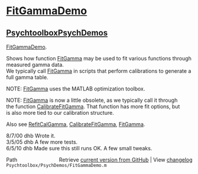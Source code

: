 # [FitGammaDemo](FitGammaDemo)
## [Psychtoolbox](Psychtoolbox)[PsychDemos](PsychDemos)

[FitGammaDemo](FitGammaDemo).  
  
Shows how function [FitGamma](FitGamma) may be used to fit various functions through measured gamma data.  
We typically call [FitGamma](FitGamma) in scripts that perform calibrations to generate a full gamma table.  
  
NOTE: [FitGamma](FitGamma) uses the MATLAB optimization toolbox.  
  
NOTE: [FitGamma](FitGamma) is now a little obsolete, as we typically call it through  
the function [CalibrateFitGamma](CalibrateFitGamma). That function has more fit options, but  
is also more tied to our calibration structure.    
  
Also see [RefitCalGamma](RefitCalGamma), [CalibrateFitGamma](CalibrateFitGamma), [FitGamma](FitGamma).  
  
8/7/00  dhb  Wrote it.  
3/5/05  dhb  A few more tests.  
6/5/10  dhb  Made sure this still runs OK.  A few small tweaks.  




<div class="code_header" style="text-align:right;">
  <span style="float:left;">Path&nbsp;&nbsp;</span> <span class="counter">Retrieve <a href=
  "https://raw.github.com/Psychtoolbox-3/Psychtoolbox-3/beta/Psychtoolbox/PsychDemos/FitGammaDemo.m">current version from GitHub</a> | View <a href=
  "https://github.com/Psychtoolbox-3/Psychtoolbox-3/commits/beta/Psychtoolbox/PsychDemos/FitGammaDemo.m">changelog</a></span>
</div>
<div class="code">
  <code>Psychtoolbox/PsychDemos/FitGammaDemo.m</code>
</div>

